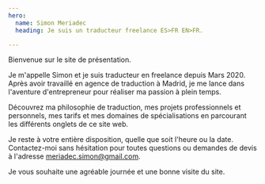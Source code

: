 ```yaml
---
hero:
  name: Simon Meriadec
  heading: Je suis un traducteur freelance ES>FR EN>FR.

---
```

Bienvenue sur le site de présentation. 

Je m'appelle Simon et je suis traducteur en freelance depuis Mars 2020. Après avoir travaillé en agence de traduction à Madrid, je me lance dans l'aventure d'entrepreneur pour réaliser ma passion à plein temps.

Découvrez ma philosophie de traduction, mes projets professionnels et personnels, mes tarifs et mes domaines de spécialisations en parcourant les différents onglets de ce site web.

Je reste à votre entière disposition, quelle que soit l'heure ou la date. Contactez-moi sans hésitation pour toutes questions ou demandes de devis à l'adresse meriadec.simon@gmail.com.

Je vous souhaite une agréable journée et une bonne visite du site.